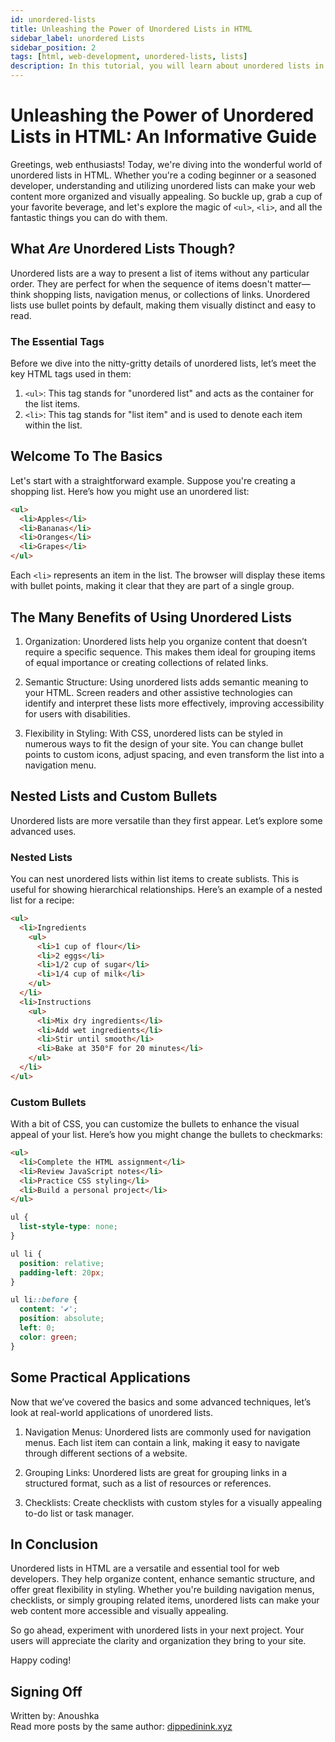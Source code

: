 ```yaml
---
id: unordered-lists
title: Unleashing the Power of Unordered Lists in HTML
sidebar_label: unordered Lists
sidebar_position: 2
tags: [html, web-development, unordered-lists, lists]
description: In this tutorial, you will learn about unordered lists in HTML. Unordered lists are used to display a list of items in no particular order.
---
```


# Unleashing the Power of Unordered Lists in HTML: An Informative Guide

Greetings, web enthusiasts! Today, we're diving into the wonderful world of unordered lists in HTML. Whether you're a coding beginner or a seasoned developer, understanding and utilizing unordered lists can make your web content more organized and visually appealing. So buckle up, grab a cup of your favorite beverage, and let's explore the magic of `<ul>`, `<li>`, and all the fantastic things you can do with them.

## What *Are* Unordered Lists Though?

Unordered lists are a way to present a list of items without any particular order. They are perfect for when the sequence of items doesn't matter—think shopping lists, navigation menus, or collections of links. Unordered lists use bullet points by default, making them visually distinct and easy to read.

### The Essential Tags

Before we dive into the nitty-gritty details of unordered lists, let’s meet the key HTML tags used in them:

1. `<ul>`: This tag stands for "unordered list" and acts as the container for the list items.
2. `<li>`: This tag stands for "list item" and is used to denote each item within the list.

## Welcome To The Basics

Let's start with a straightforward example. Suppose you're creating a shopping list. Here’s how you might use an unordered list:

```html
<ul>
  <li>Apples</li>
  <li>Bananas</li>
  <li>Oranges</li>
  <li>Grapes</li>
</ul>
```

Each `<li>` represents an item in the list. The browser will display these items with bullet points, making it clear that they are part of a single group.

## The Many Benefits of Using Unordered Lists

1. Organization: Unordered lists help you organize content that doesn’t require a specific sequence. This makes them ideal for grouping items of equal importance or creating collections of related links.

2. Semantic Structure: Using unordered lists adds semantic meaning to your HTML. Screen readers and other assistive technologies can identify and interpret these lists more effectively, improving accessibility for users with disabilities.

3. Flexibility in Styling: With CSS, unordered lists can be styled in numerous ways to fit the design of your site. You can change bullet points to custom icons, adjust spacing, and even transform the list into a navigation menu.

## Nested Lists and Custom Bullets

Unordered lists are more versatile than they first appear. Let’s explore some advanced uses.

### Nested Lists

You can nest unordered lists within list items to create sublists. This is useful for showing hierarchical relationships. Here’s an example of a nested list for a recipe:

```html
<ul>
  <li>Ingredients
    <ul>
      <li>1 cup of flour</li>
      <li>2 eggs</li>
      <li>1/2 cup of sugar</li>
      <li>1/4 cup of milk</li>
    </ul>
  </li>
  <li>Instructions
    <ul>
      <li>Mix dry ingredients</li>
      <li>Add wet ingredients</li>
      <li>Stir until smooth</li>
      <li>Bake at 350°F for 20 minutes</li>
    </ul>
  </li>
</ul>
```

### Custom Bullets

With a bit of CSS, you can customize the bullets to enhance the visual appeal of your list. Here’s how you might change the bullets to checkmarks:

```html
<ul>
  <li>Complete the HTML assignment</li>
  <li>Review JavaScript notes</li>
  <li>Practice CSS styling</li>
  <li>Build a personal project</li>
</ul>
```

```css
ul {
  list-style-type: none;
}

ul li {
  position: relative;
  padding-left: 20px;
}

ul li::before {
  content: '✔';
  position: absolute;
  left: 0;
  color: green;
}
```

## Some Practical Applications

Now that we’ve covered the basics and some advanced techniques, let’s look at real-world applications of unordered lists.

1. Navigation Menus: Unordered lists are commonly used for navigation menus. Each list item can contain a link, making it easy to navigate through different sections of a website.

2. Grouping Links: Unordered lists are great for grouping links in a structured format, such as a list of resources or references.

3. Checklists: Create checklists with custom styles for a visually appealing to-do list or task manager.

## In Conclusion

Unordered lists in HTML are a versatile and essential tool for web developers. They help organize content, enhance semantic structure, and offer great flexibility in styling. Whether you're building navigation menus, checklists, or simply grouping related items, unordered lists can make your web content more accessible and visually appealing.

So go ahead, experiment with unordered lists in your next project. Your users will appreciate the clarity and organization they bring to your site.

Happy coding!

## Signing Off

Written by: Anoushka <br>
Read more posts by the same author: [dippedinink.xyz](https://dippedinink.xyz/)
